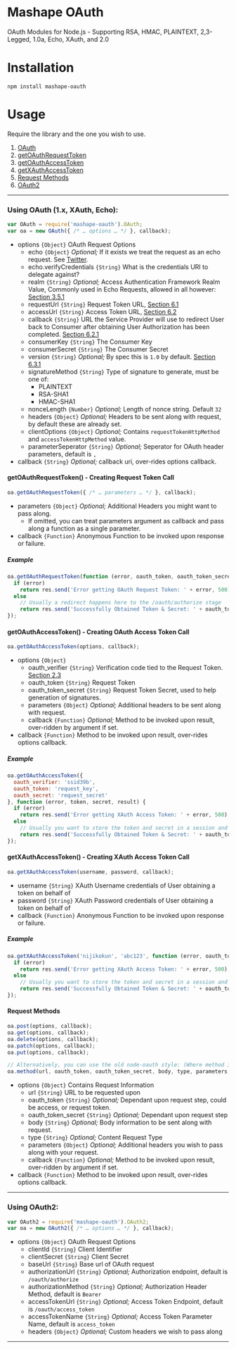 # Mashape OAuth

OAuth Modules for Node.js - Supporting RSA, HMAC, PLAINTEXT, 2,3-Legged, 1.0a, Echo, XAuth, and 2.0

# Installation

```
npm install mashape-oauth
```

# Usage

Require the library and the one you wish to use.

1. [OAuth](#using-oauth-1x-xauth-echo)
  1. [getOAuthRequestToken](#getoauthrequesttoken---creating-request-token-call)
  2. [getOAuthAccessToken](#getoauthaccesstoken---creating-oauth-access-token-call)
  2. [getXAuthAccessToken](#getxauthaccesstoken---creating-xauth-access-token-call)
  3. [Request Methods](#request-methods)
2. [OAuth2](#using-oauth2)

***

### Using OAuth (1.x, XAuth, Echo):

```javascript
var OAuth = require('mashape-oauth').OAuth;
var oa = new OAuth({ /* … options … */ }, callback);
```

- options `{Object}` OAuth Request Options
  - echo `{Object}` *Optional;* If it exists we treat the request as an echo request. See [Twitter](https://dev.twitter.com/docs/auth/oauth/oauth-echo).
  - echo.verifyCredentials `{String}` What is the credentials URI to delegate against?
  - realm `{String}` *Optional;* Access Authentication Framework Realm Value, Commonly used in Echo Requests, allowed in all however:
  [Section 3.5.1](http://tools.ietf.org/html/rfc5849#section-3.5.1)
  - requestUrl `{String}` Request Token URL, [Section 6.1](http://oauth.net/core/1.0/#auth_step1)
  - accessUrl `{String}` Access Token URL, [Section 6.2](http://oauth.net/core/1.0/#auth_step2)
  - callback `{String}` URL the Service Provider will use to redirect User back to Consumer after obtaining User Authorization has been completed.
  [Section 6.2.1](http://oauth.net/core/1.0/#auth_step2)
  - consumerKey `{String}` The Consumer Key
  - consumerSecret `{String}` The Consumer Secret
  - version `{String}` *Optional;* By spec this is `1.0` by default. [Section 6.3.1](http://oauth.net/core/1.0/#auth_step3)
  - signatureMethod `{String}` Type of signature to generate, must be one of:
      - PLAINTEXT
      - RSA-SHA1
      - HMAC-SHA1
  - nonceLength `{Number}` *Optional;* Length of nonce string. Default `32`
  - headers `{Object}` *Optional;* Headers to be sent along with request, by default these are already set.
  - clientOptions `{Object}` *Optional;* Contains `requestTokenHttpMethod` and `accessTokenHttpMethod` value.
  - parameterSeperator `{String}` *Optional;* Seperator for OAuth header parameters, default is `,`
- callback `{String}` *Optional;* callback uri, over-rides options callback.

#### getOAuthRequestToken() - Creating Request Token Call

```javascript
oa.getOAuthRequestToken({ /* … parameters … */ }, callback);
```

- parameters `{Object}` *Optional;* Additional Headers you might want to pass along.
  - If omitted, you can treat parameters argument as callback and pass along a function as a single parameter.
- callback `{Function}` Anonymous Function to be invoked upon response or failure.


##### Example

```javascript
oa.getOAuthRequestToken(function (error, oauth_token, oauth_token_secret, results) {
  if (error) 
    return res.send('Error getting OAuth Request Token: ' + error, 500);
  else
    // Usually a redirect happens here to the /oauth/authorize stage
    return res.send('Successfully Obtained Token & Secret: ' + oauth_token + ' & ' + oauth_token_secret, 200);
});
```

#### getOAuthAccessToken() - Creating OAuth Access Token Call

```javascript
oa.getOAuthAccessToken(options, callback);
```

- options `{Object}` 
  - oauth_verifier `{String}` Verification code tied to the Request Token. [Section 2.3](http://tools.ietf.org/html/rfc5849#section-2.3)
  - oauth_token `{String}` Request Token
  - oauth_token_secret `{String}` Request Token Secret, used to help generation of signatures.
  - parameters `{Object}` *Optional;* Additional headers to be sent along with request.
  - callback `{Function}` *Optional;* Method to be invoked upon result, over-ridden by argument if set.
- callback `{Function}` Method to be invoked upon result, over-rides options callback.

##### Example

```javascript
oa.getOAuthAccessToken({
  oauth_verifier: 'ssid39b',
  oauth_token: 'request_key',
  oauth_secret: 'request_secret'
}, function (error, token, secret, result) {
  if (error) 
    return res.send('Error getting XAuth Access Token: ' + error, 500);
  else
    // Usually you want to store the token and secret in a session and make your requests after this
    return res.send('Successfully Obtained Token & Secret: ' + oauth_token + ' & ' + oauth_token_secret, 200);
});
```

#### getXAuthAccessToken() - Creating XAuth Access Token Call

```javascript
oa.getXAuthAccessToken(username, password, callback);
```

- username `{String}` XAuth Username credentials of User obtaining a token on behalf of
- password `{String}` XAuth Password credentials of User obtaining a token on behalf of
- callback `{Function}` Anonymous Function to be invoked upon response or failure.


##### Example

```javascript
oa.getXAuthAccessToken('nijikokun', 'abc123', function (error, oauth_token, oauth_token_secret, results) {
  if (error) 
    return res.send('Error getting XAuth Access Token: ' + error, 500);
  else
    // Usually you want to store the token and secret in a session and make your requests after this
    return res.send('Successfully Obtained Token & Secret: ' + oauth_token + ' & ' + oauth_token_secret, 200);
});
```

#### Request Methods

```javascript
oa.post(options, callback);
oa.get(options, callback);
oa.delete(options, callback);
oa.patch(options, callback);
oa.put(options, callback);

// Alternatively, you can use the old node-oauth style: (Where method is one of five above.)
oa.method(url, oauth_token, oauth_token_secret, body, type, parameters, callback);
```

- options `{Object}` Contains Request Information
  - url `{String}` URL to be requested upon
  - oauth_token `{String}` *Optional;* Dependant upon request step, could be access, or request token.
  - oauth_token_secret `{String}` *Optional;* Dependant upon request step
  - body `{String}` *Optional;* Body information to be sent along with request.
  - type `{String}` *Optional;* Content Request Type
  - parameters `{Object}` *Optional;* Additional headers you wish to pass along with your request.
  - callback `{Function}` *Optional;* Method to be invoked upon result, over-ridden by argument if set.
- callback `{Function}` Method to be invoked upon result, over-rides options callback.

***

### Using OAuth2:

```javascript
var OAuth2 = require('mashape-oauth').OAuth2;
var oa = new OAuth2({ /* … options … */ }, callback);
```

- options `{Object}` OAuth Request Options
  - clientId `{String}` Client Identifier
  - clientSecret `{String}` Client Secret
  - baseUrl `{String}` Base url of OAuth request
  - authorizationUrl `{String}` *Optional;* Authorization endpoint, default is `/oauth/authorize`
  - authorizationMethod `{String}` *Optional;* Authorization Header Method, default is `Bearer`
  - accessTokenUrl `{String}` *Optional;* Access Token Endpoint, default is `/oauth/access_token`
  - accessTokenName `{String}` *Optional;* Access Token Parameter Name, default is `access_token`
  - headers `{Object}` *Optional;* Custom headers we wish to pass along

***